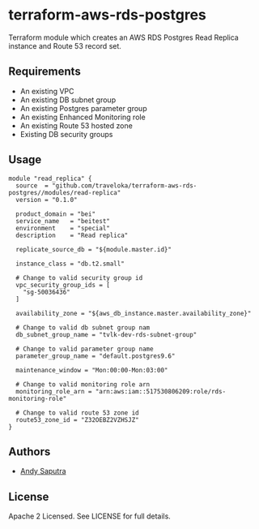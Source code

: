 terraform-aws-rds-postgres
==========================
Terraform module which creates an AWS RDS Postgres Read Replica instance and Route 53 record set.

Requirements
------------

- An existing VPC
- An existing DB subnet group
- An existing Postgres parameter group
- An existing Enhanced Monitoring role
- An existing Route 53 hosted zone
- Existing DB security groups

Usage
-----

```hcl
module "read_replica" {
  source  = "github.com/traveloka/terraform-aws-rds-postgres//modules/read-replica"
  version = "0.1.0"

  product_domain = "bei"
  service_name   = "beitest"
  environment    = "special"
  description    = "Read replica"

  replicate_source_db = "${module.master.id}"

  instance_class = "db.t2.small"

  # Change to valid security group id
  vpc_security_group_ids = [
    "sg-50036436"
  ]

  availability_zone = "${aws_db_instance.master.availability_zone}"

  # Change to valid db subnet group nam
  db_subnet_group_name = "tvlk-dev-rds-subnet-group"

  # Change to valid parameter group name
  parameter_group_name = "default.postgres9.6"

  maintenance_window = "Mon:00:00-Mon:03:00"

  # Change to valid monitoring role arn
  monitoring_role_arn = "arn:aws:iam::517530806209:role/rds-monitoring-role"

  # Change to valid route 53 zone id
  route53_zone_id = "Z32OEBZ2VZHSJZ"
}
```

Authors
-------

- [Andy Saputra](https://github.com/andysaputra)

License
-------

Apache 2 Licensed. See LICENSE for full details.
